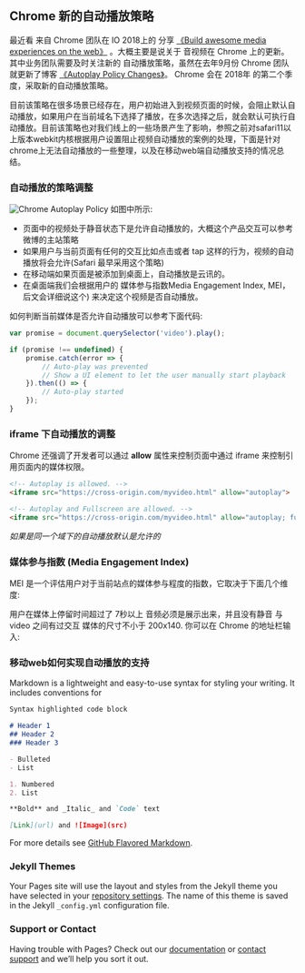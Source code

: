 ## Chrome 新的自动播放策略
最近看 来自 Chrome 团队在 IO 2018上的 分享 [《Build awesome media experiences on the web》](https://www.youtube.com/watch?v=5azRhKsSU_M) 。大概主要是说关于 音视频在 Chrome 上的更新。其中业务团队需要及时关注新的 自动播放策略，虽然在去年9月份 Chrome 团队就更新了博客 [《Autoplay Policy Changes》](https://developers.google.com/web/updates/2017/09/autoplay-policy-changes)。 Chrome 会在 2018年 的第二个季度，采取新的自动播放策略。

目前该策略在很多场景已经存在，用户初始进入到视频页面的时候，会阻止默认自动播放，如果用户在当前域名下选择了播放，在多次选择之后，就会默认可执行自动播放。目前该策略也对我们线上的一些场景产生了影响，参照之前对safari11以上版本webkit内核根据用户设置阻止视频自动播放的案例的处理，下面是针对chrome上无法自动播放的一些整理，以及在移动web端自动播放支持的情况总结。

### 自动播放的策略调整
![Chrome Autoplay Policy](http://img1.vued.vanthink.cn/vueda728bcacf470e6922f5ba6325af54c81.png)
如图中所示:
* 页面中的视频处于静音状态下是允许自动播放的，大概这个产品交互可以参考 微博的主站策略
* 如果用户与当前页面有任何的交互比如点击或者 tap 这样的行为，视频的自动播放将会允许(Safari 最早采用这个策略)
* 在移动端如果页面是被添加到桌面上，自动播放是云讯的。
* 在桌面端我们会根据用户的 媒体参与指数Media Engagement Index, MEI，后文会详细说这个) 来决定这个视频是否自动播放。

如何判断当前媒体是否允许自动播放可以参考下面代码:
```javascript
var promise = document.querySelector('video').play();

if (promise !== undefined) {  
    promise.catch(error => {
        // Auto-play was prevented
        // Show a UI element to let the user manually start playback
    }).then(() => {
        // Auto-play started
    });
}
```
### iframe 下自动播放的调整

Chrome 还强调了开发者可以通过 **allow** 属性来控制页面中通过 iframe 来控制引用页面内的媒体权限。
```html
<!-- Autoplay is allowed. -->  
<iframe src="https://cross-origin.com/myvideo.html" allow="autoplay">

<!-- Autoplay and Fullscreen are allowed. -->  
<iframe src="https://cross-origin.com/myvideo.html" allow="autoplay; fullscreen">  
```
*如果是同一个域下的自动播放默认是允许的*

### 媒体参与指数 (Media Engagement Index)
MEI 是一个评估用户对于当前站点的媒体参与程度的指数，它取决于下面几个维度:

用户在媒体上停留时间超过了 7秒以上
音频必须是展示出来，并且没有静音
与 video 之间有过交互
媒体的尺寸不小于 200x140.
你可以在 Chrome 的地址栏输入:
### 移动web如何实现自动播放的支持

Markdown is a lightweight and easy-to-use syntax for styling your writing. It includes conventions for

```markdown
Syntax highlighted code block

# Header 1
## Header 2
### Header 3

- Bulleted
- List

1. Numbered
2. List

**Bold** and _Italic_ and `Code` text

[Link](url) and ![Image](src)
```

For more details see [GitHub Flavored Markdown](https://guides.github.com/features/mastering-markdown/).

### Jekyll Themes

Your Pages site will use the layout and styles from the Jekyll theme you have selected in your [repository settings](https://github.com/hongqx/hongqx.github.io/settings). The name of this theme is saved in the Jekyll `_config.yml` configuration file.

### Support or Contact

Having trouble with Pages? Check out our [documentation](https://help.github.com/categories/github-pages-basics/) or [contact support](https://github.com/contact) and we’ll help you sort it out.
